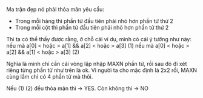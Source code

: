 Ma trận đẹp nó phải thỏa mãn yêu cầu:
- Trong mỗi hàng thì phần tử đầu tiên phải nhỏ hơn phần tử thứ 2
- Trong mỗi cột thì phần tử đầu tiên phải nhỏ hơn phần tử thứ 2

Thì ta có thể thấy được rằng, ở chỗ cái ví dụ, mình có cái ý tưởng như này:
nếu mà a[0] < hoặc > a[1] && a[2] < hoặc > a[3] (1)
nếu mà a[0] < hoặc > a[2] && a[1] < hoặc > a[3] (2)

Nghĩa là mình chỉ cần cái vòng lặp nhập MAXN phần tử, rồi sau đó đi xét riêng từng 
phần tử như trên là ok. Vì người ta cho mặc định là 2x2 rồi, MAXN cùng lắm chỉ có
4 phần tử mà thôi.

Nếu (1) (2) đều thỏa mãn thì -> YES. Còn không thì -> NO
